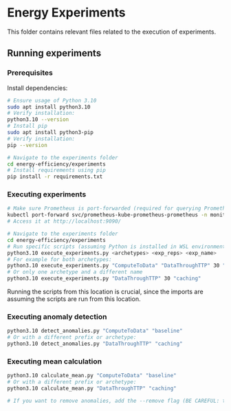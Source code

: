 # Energy Experiments
This folder contains relevant files related to the execution of experiments.

## Running experiments
### Prerequisites
Install dependencies:
```sh
# Ensure usage of Python 3.10
sudo apt install python3.10
# Verify installation:
python3.10 --version
# Install pip 
sudo apt install python3-pip
# Verify installation:
pip --version

# Navigate to the experiments folder
cd energy-efficiency/experiments
# Install requirements using pip
pip install -r requirements.txt
```

### Executing experiments
```sh
# Make sure Prometheus is port-forwarded (required for querying Prometheus for energy data), such as:
kubectl port-forward svc/prometheus-kube-prometheus-prometheus -n monitoring 9090:9090
# Access it at http://localhost:9090/

# Navigate to the experiments folder
cd energy-efficiency/experiments
# Run specific scripts (assuming Python is installed in WSL environment and the command is run in a WSL terminal)
python3.10 execute_experiments.py <archetypes> <exp_reps> <exp_name>
# For example for both archetypes:
python3.10 execute_experiments.py "ComputeToData" "DataThroughTTP" 30 "baseline"
# Or only one archetype and a different name
python3.10 execute_experiments.py "DataThroughTTP" 30 "caching"
```
Running the scripts from this location is crucial, since the imports are assuming the scripts are run from this location.


### Executing anomaly detection
```sh
python3.10 detect_anomalies.py "ComputeToData" "baseline"
# Or with a different prefix or archetype:
python3.10 detect_anomalies.py "DataThroughTTP" "caching"
```


### Executing mean calculation
```sh
python3.10 calculate_mean.py "ComputeToData" "baseline"
# Or with a different prefix or archetype:
python3.10 calculate_mean.py "DataThroughTTP" "caching"

# If you want to remove anomalies, add the --remove flag (BE CAREFUL: this will remove the experiment folders)
```